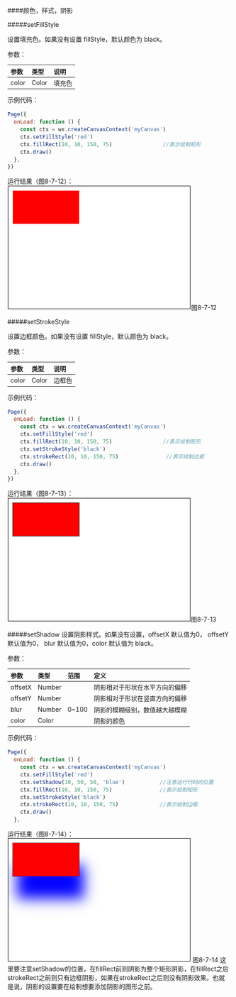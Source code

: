 ####颜色，样式，阴影

#####setFillStyle

设置填充色。如果没有设置 fillStyle，默认颜色为 black。

参数：

|参数	|类型	|说明|
| :--- | :--- | :--- |
|color	|Color 	|填充色|

示例代码：
```js
Page({
  onLoad: function () {
    const ctx = wx.createCanvasContext('myCanvas')
    ctx.setFillStyle('red')
    ctx.fillRect(10, 10, 150, 75)                //表示绘制矩形
    ctx.draw()
  },
})
```
运行结果（图8-7-12）：
![](/assets/8-7-12.png)图8-7-12

#####setStrokeStyle

设置边框颜色。如果没有设置 fillStyle，默认颜色为 black。

参数：

|参数	|类型	|说明|
| :--- | :--- | :--- |
|color	|Color 	|边框色|

示例代码：
```js
Page({
  onLoad: function () {
    const ctx = wx.createCanvasContext('myCanvas')
    ctx.setFillStyle('red')
    ctx.fillRect(10, 10, 150, 75)                //表示绘制矩形
    ctx.setStrokeStyle('black')
    ctx.strokeRect(10, 10, 150, 75)               //表示绘制边框
    ctx.draw()
  },
})
```
运行结果（图8-7-13）：
![](/assets/8-7-13.png)图8-7-13

#####setShadow
设置阴影样式。如果没有设置，offsetX 默认值为0， offsetY 默认值为0， blur 默认值为0，color 默认值为 black。

参数：

|参数	|类型	|范围	|定义|
| :--- | :--- | :--- |:--- |
|offsetX	|Number	|	|阴影相对于形状在水平方向的偏移|
|offsetY	|Number	|	|阴影相对于形状在竖直方向的偏移|
|blur	|Number	|0~100|	阴影的模糊级别，数值越大越模糊|
|color	|Color	|	|阴影的颜色|

示例代码：

```js
Page({
  onLoad: function () {
    const ctx = wx.createCanvasContext('myCanvas')
    ctx.setFillStyle('red')
    ctx.setShadow(10, 50, 50, 'blue')           //注意这行代码的位置
    ctx.fillRect(10, 10, 150, 75)               //表示绘制矩形
    ctx.setStrokeStyle('black')
    ctx.strokeRect(10, 10, 150, 75)             //表示绘制边框
    ctx.draw()
  },
```
运行结果（图8-7-14）：
![](/assets/8-7-14.png) 图8-7-14
这里要注意setShadow的位置，在fillRect前则阴影为整个矩形阴影，在fillRect之后strokeRect之前则只有边框阴影，如果在strokeRect之后则没有阴影效果。也就是说，阴影的设置要在绘制想要添加阴影的图形之前。
